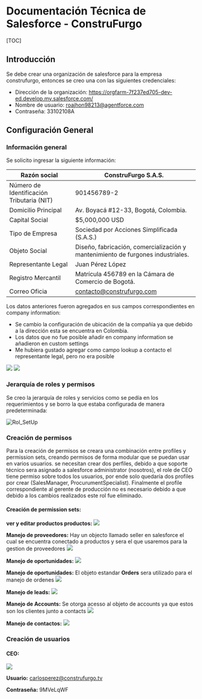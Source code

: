 # Documentación Técnica de Salesforce - ConstruFurgo

[TOC]

## Introducción

Se debe crear una organización de salesforce para la empresa construfurgo, entonces se creo una con las siguientes credenciales: 

- Dirección de la organización: https://orgfarm-7f237ed705-dev-ed.develop.my.salesforce.com/
- Nombre de usuario: roajhon98213@agentforce.com
- Contraseña: 33102108A

## Configuración General

### Información general

Se solicito ingresar la siguiente información:

| Razón social                              | ConstruFurgo S.A.S.                                          |
| ----------------------------------------- | ------------------------------------------------------------ |
| Número de Identificación Tributaria (NIT) | 901456789-2                                                  |
| Domicilio Principal                       | Av. Boyacá #12-33, Bogotá, Colombia.                         |
| Capital Social                            | $5,000,000 USD                                               |
| Tipo de Empresa                           | Sociedad por Acciones Simplificada (S.A.S.)                  |
| Objeto Social                             | Diseño, fabricación, comercialización y mantenimiento de furgones industriales. |
| Representante Legal                       | Juan Pérez López                                             |
| Registro Mercantil                        | Matrícula 456789 en la Cámara de Comercio de Bogotá.         |
| Correo Oficia                             | contacto@construfurgo.com                                    |

Los datos anteriores fueron agregados en sus campos correspondientes en company information:

- Se cambio la configuración de ubicación de la compañía ya que debido a la dirección esta se encuentra en Colombia.
- Los datos que no fue posible añadir en company information se añadieron en custom settings
- Me hubiera gustado agregar como campo lookup a contacto el representante legal, pero no era posible

![](./images/Salesforce_CompanyInformation.png)
![](./images/Extra_Company_Information.png)

### Jerarquía de roles y permisos

Se creo la jerarquía de roles y servicios como se pedía en los requerimientos y se borro la que estaba configurada de manera predeterminada:

![Rol_SetUp](./images/Rol_SetUp.png)

### Creación de permisos

Para la creación de permisos se creara una combinación entre profiles y permission sets, creando permisos de forma modular que se puedan usar en varios usuarios. se necesitan crear dos perfiles, debido a que soporte técnico sera asignado a salesforce administrator (nosotros), el role de CEO tiene permiso sobre todos los usuarios, por ende solo quedaría dos profiles por crear (SalesManager, ProcurumentSpecialist). Finalmente el profile correspondiente al gerente de producción no es necesario debido a que debido a los cambios realizados este rol fue eliminado.

#### Creación de permission sets:

**ver y editar productos productos:** 
![](./images/Ver_Productos.png)


**Manejo de proveedores:** Hay un objecto llamado seller en salesforce el cual se encuentra conectado a productos y sera el que usaremos para la gestion de proveedores
![](./images/Ver_Sellers.png)


**Manejo de oportunidades:** 
    ![](./images/Ver_Oportunidades.png)


**Manejo de oportunidades:** El objeto estandar **Orders** sera utilizado para el manejo de ordenes    ![](./images/Ver_Ordenes.png)


**Manejo de leads:** ![](./images/Ver_Leads.png)


**Manejo de Accounts:** Se otorga acesso al objeto de accounts ya que estos son los clientes junto a contacts
![](./images/Ver_Accounts.png)
    

**Manejo de contactos:** ![](./images/Ver_Contactos.png)



### Creación de usuarios

#### CEO:
![](./images/Usuario_Ceo.png)

**Usuario:** carlosperez@construfurgo.tv

**Contraseña:** 9MVeLqWF